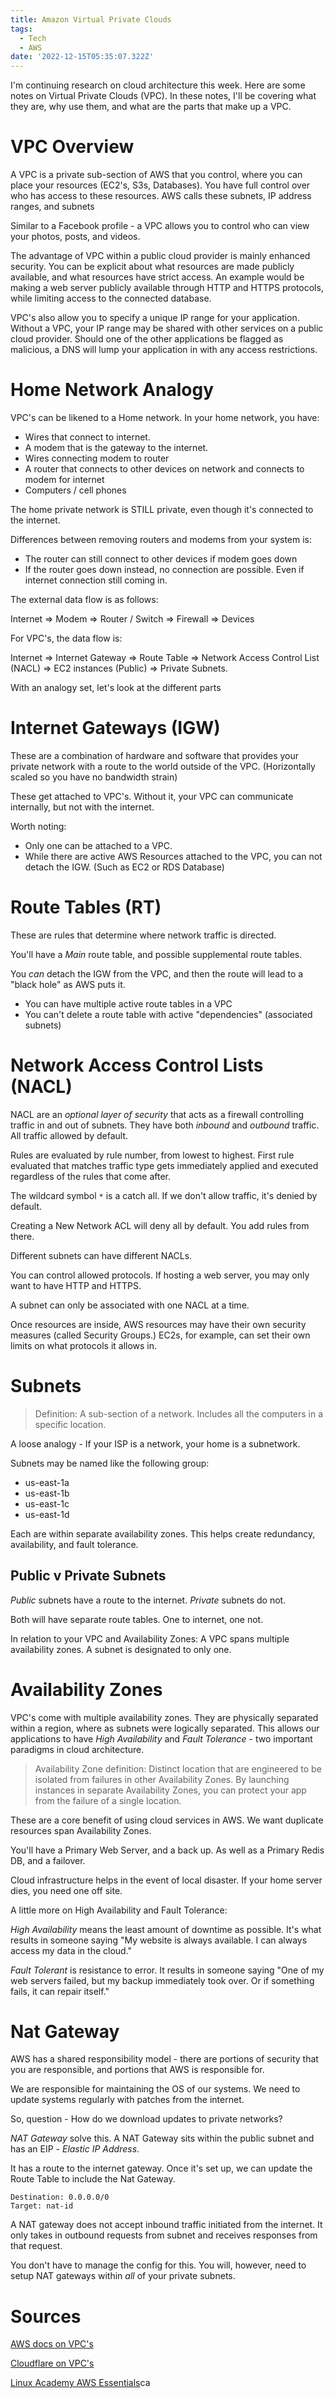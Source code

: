```yaml
---
title: Amazon Virtual Private Clouds
tags:
  - Tech
  - AWS
date: '2022-12-15T05:35:07.322Z'
---
```


I'm continuing research on cloud architecture this week. Here are some notes on Virtual Private Clouds (VPC). In these notes, I'll be covering what they are, why use them, and what are the parts that make up a VPC.

# VPC Overview

A VPC is a private sub-section of AWS that you control, where you can place your resources (EC2's, S3s, Databases). You have full control over who has access to these resources. AWS calls these subnets, IP address ranges, and subnets

Similar to a Facebook profile - a VPC allows you to control who can view your photos, posts, and videos.

The advantage of VPC within a public cloud provider is mainly enhanced security. You can be explicit about what resources are made publicly available, and what resources have strict access. An example would be making a web server publicly available through HTTP and HTTPS protocols, while limiting access to the connected database.

VPC's also allow you to specify a unique IP range for your application. Without a VPC, your IP range may be shared with other services on a public cloud provider. Should one of the other applications be flagged as malicious, a DNS will lump your application in with any access restrictions.

# Home Network Analogy

VPC's can be likened to a Home network. In your home network, you have:

- Wires that connect to internet.
- A modem that is the gateway to the internet.
- Wires connecting modem to router
- A router that connects to other devices on network and connects to modem for internet
- Computers / cell phones

The home private network is STILL private, even though it's connected to the internet.

Differences between removing routers and modems from your system is:

- The router can still connect to other devices if modem goes down
- If the router goes down instead, no connection are possible. Even if internet connection still coming in.

The external data flow is as follows:

Internet => Modem => Router / Switch => Firewall => Devices

For VPC's, the data flow is:

Internet => Internet Gateway => Route Table => Network Access Control List (NACL) => EC2 instances (Public) => Private Subnets.

With an analogy set, let's look at the different parts

# Internet Gateways (IGW)

These are a combination of hardware and software that provides your private network with a route to the world outside of the VPC. (Horizontally scaled so you have no bandwidth strain)

These get attached to VPC's. Without it, your VPC can communicate internally, but not with the internet.

Worth noting:

- Only one can be attached to a VPC.
- While there are active AWS Resources attached to the VPC, you can not detach the IGW. (Such as EC2 or RDS Database)

# Route Tables (RT)

These are rules that determine where network traffic is directed.

You'll have a *Main* route table, and possible supplemental route tables.

You *can* detach the IGW from the VPC, and then the route will lead to a "black hole" as AWS puts it.

- You can have multiple active route tables in a VPC
- You can't delete a route table with active "dependencies" (associated subnets)

# Network Access Control Lists (NACL)

NACL are an *optional layer of security* that acts as a firewall controlling traffic in and out of subnets. They have both *inbound* and *outbound* traffic. All traffic allowed by default.

Rules are evaluated by rule number, from lowest to highest. First rule evaluated that matches traffic type gets immediately applied and executed regardless of the rules that come after.

The wildcard symbol `*` is a catch all. If we don't allow traffic, it's denied by default.

Creating a New Network ACL will deny all by default. You add rules from there.

Different subnets can have different NACLs. 

You can control allowed protocols. If hosting a web server, you may only want to have HTTP and HTTPS.

A subnet can only be associated with one NACL at a time. 

Once resources are inside, AWS resources may have their own security measures (called Security Groups.) EC2s, for example, can set their own limits on what protocols it allows in.

# Subnets

> Definition: A sub-section of a network. Includes all the computers in a specific location.

A loose analogy - If your ISP is a network, your home is a subnetwork.

Subnets may be named like the following group:

- us-east-1a
- us-east-1b
- us-east-1c
- us-east-1d

Each are within separate availability zones. This helps create redundancy, availability, and fault tolerance. 

## Public v Private Subnets

*Public* subnets have a route to the internet. *Private* subnets do not.

Both will have separate route tables. One to internet, one not. 

In relation to your VPC and Availability Zones: A VPC spans multiple availability zones. A subnet is designated to only one.

# Availability Zones

VPC's come with multiple availability zones. They are physically separated within a region, where as subnets were logically separated. This allows our applications to have *High Availability* and *Fault Tolerance* - two important paradigms in cloud architecture.
 
> Availability Zone definition: Distinct location that are engineered to be isolated from failures in other Availability Zones. By launching instances in separate Availability Zones, you can protect your app from the failure of a single location.

These are a core benefit of using cloud services in AWS. We want duplicate resources span Availability Zones. 
 
You'll have a Primary Web Server, and a back up. As well as a Primary Redis DB, and a failover. 
 
Cloud infrastructure helps in the event of local disaster. If your home server dies, you need one off site.

A little more on High Availability and Fault Tolerance:
 
*High Availability* means the least amount of downtime as possible. It's what results in someone saying "My website is always available. I can always access my data in the cloud."
 
*Fault Tolerant* is resistance to error. It results in someone saying "One of my web servers failed, but my backup immediately took over. Or if something fails, it can repair itself."

# Nat Gateway

AWS has a shared responsibility model - there are portions of security that you are responsible, and portions that AWS is responsible for.

We are responsible for maintaining the OS of our systems. We need to update systems regularly with patches from the internet.

So, question - How do we download updates to private networks?

*NAT Gateway* solve this. A NAT Gateway sits within the public subnet and has an EIP - *Elastic IP Address*.

It has a route to the internet gateway. Once it's set up, we can update the Route Table to include the Nat Gateway. 

```
Destination: 0.0.0.0/0
Target: nat-id
```

A NAT gateway does not accept inbound traffic initiated from the internet. It only takes in outbound requests from subnet and receives responses from that request.

You don't have to manage the config for this. You will, however, need to setup NAT gateways within *all* of your private subnets.

# Sources

[AWS docs on VPC's](https://docs.aws.amazon.com/vpc/latest/userguide/what-is-amazon-vpc.html)

[Cloudflare on VPC's](https://www.cloudflare.com/learning/cloud/what-is-a-virtual-private-cloud/)

[Linux Academy AWS Essentials](https://www.youtube.com/watch?v=ET_CSqdGsYg&list=PLv2a_5pNAko0Mijc6mnv04xeOut443Wnk&index=18&ab_channel=LinuxAcademy)ca